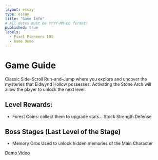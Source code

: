 ```yaml
---
layout: essay
type: essay
title: "Game Info"
# All dates must be YYYY-MM-DD format!
published: true
labels:
  - Pixel Pioneers 101
  - Game Demo
---
```


# Game Guide
Classic Side-Scroll Run-and-Jump where you explore and uncover the mysteries that Eidwynd Hollow possesses. Activating the Stone Arch will allow the player to unlock the next level.

## Level Rewards:
- Forest Coins: collect them to upgrade stats...
Stock
Strength
Defense

## Boss Stages (Last Level of the Stage)
- Memory Orbs
Used to unlock hidden memories of the Main Character

[Demo Video](https://drive.google.com/file/d/1h9ojRdBeeOcVeDeyueOm5tQphnBsO3QG/view?usp=sharing)

